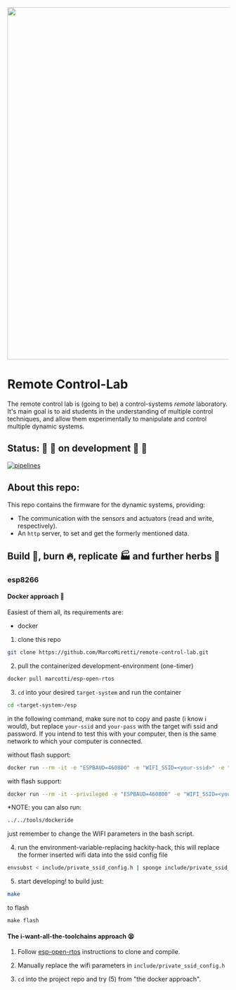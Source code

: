 <img src="https://user-images.githubusercontent.com/26353057/82385781-43bc0480-9a09-11ea-87a9-e8fedc28413b.png" width="800" />

# Remote Control-Lab
The remote control lab is (going to be) a control-systems *remote* laboratory. It's main goal is to aid students in the understanding of multiple control techniques, and allow them experimentally to manipulate and control multiple dynamic systems.

## Status: :construction: :construction: on development :construction: :construction:
[![pipelines](https://gitlab.com/marcomiretti/remote-control-lab/badges/master/pipeline.svg)](https://gitlab.com/marcomiretti/remote-control-lab/pipelines/latest)

## About this repo:
This repo contains the firmware for the dynamic systems, providing:
- The communication with the sensors and actuators (read and write, respectively).
- An `http` server, to set and get the formerly mentioned data.

## Build :nut_and_bolt:, burn :fire:, replicate :factory: and further herbs :herb:
### esp8266
#### Docker approach :whale:
Easiest of them all, its requirements are:
- docker

1. clone this repo
```bash
git clone https://github.com/MarcoMiretti/remote-control-lab.git
```
2. pull the containerized development-environment (one-timer)
```bash
docker pull marcotti/esp-open-rtos
```
 3. `cd` into your desired `target-system` and run the container
```bash
cd <target-system>/esp
```
in the following command, make sure not to copy and paste (i know i would), but replace `your-ssid` and `your-pass` with the target wifi ssid and password. If you intend to test this with your computer, then is the same network to which your computer is connected.

without flash support:
```bash
docker run --rm -it -e "ESPBAUD=460800" -e "WIFI_SSID=<your-ssid>" -e "WIFI_PASS=<your-pass>" -v $(pwd):/home/esp/esp-open-rtos/examples/project marcotti/esp-open-rtos /bin/bash
```
with flash support:
```bash
docker run --rm -it --privileged -e "ESPBAUD=460800" -e "WIFI_SSID=<your-ssid>" -e "WIFI_PASS=<your-pass>" -v /dev/bus/usb:/dev/bus/usb -v $(pwd):/home/esp/esp-open-rtos/examples/project marcotti/esp-open-rtos /bin/bash
```

*NOTE: you can also run:
```bash
../../tools/dockeride
```
just remember to change the WIFI parameters in the bash script.

4. run the environment-variable-replacing hackity-hack, this will replace the former inserted wifi data into the ssid config file
```bash
envsubst < include/private_ssid_config.h | sponge include/private_ssid_config.h
```
5. start developing!
to build just:
```bash
make
```
to flash
```
make flash
```

#### The i-want-all-the-toolchains approach :tired_face:

1. Follow [esp-open-rtos](https://github.com/SuperHouse/esp-open-rtos) instructions to clone and compile.

2. Manually replace the wifi parameters in `include/private_ssid_config.h`

3. `cd` into the project repo and try (5) from "the docker approach".
